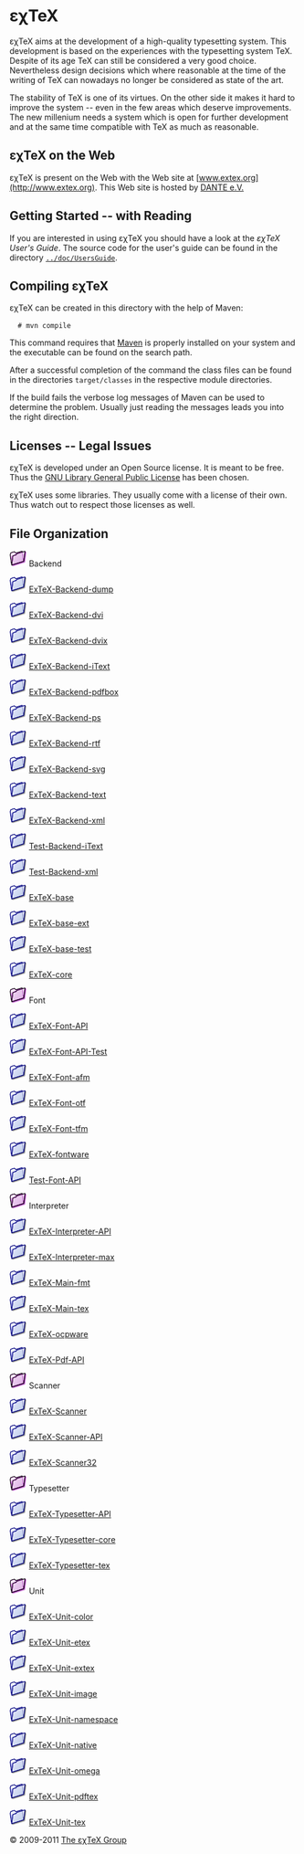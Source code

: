 εχTeX
=================

εχTeX aims at the development of a high-quality typesetting
system. This development is based on the experiences with the
typesetting system TeX. Despite of its age TeX can still be
considered a very good choice. Nevertheless design decisions which where
reasonable at the time of the writing of TeX can nowadays no
longer be considered as state of the art.

The stability of TeX is one of its virtues. On the other side it
makes it hard to improve the system -- even in the few areas which
deserve improvements. The new millenium needs a system which is open for
further development and at the same time compatible with TeX as
much as reasonable.

εχTeX on the Web
----------------------------

εχTeX is present on the Web with the Web site at
[www.extex.org](http://www.extex.org). This Web site is hosted by
[DANTE e.V.](http://www.dante.de)

Getting Started -- with Reading
-------------------------------

If you are interested in using εχTeX you should have a look
at the *εχTeX User\'s Guide*. The source code for the
user\'s guide can be found in the directory
[`../doc/UsersGuide`](../doc/UsersGuide).

Compiling εχTeX
---------------------------

εχTeX can be created in this directory with the help of
Maven:

      # mvn compile

This command requires that [Maven](http://maven.apache.org) is properly
installed on your system and the executable can be found on the search
path.

After a successful completion of the command the class files can be
found in the directories `target/classes` in the respective module
directories.

If the build fails the verbose log messages of Maven can be used to
determine the problem. Usually just reading the messages leads you into
the right direction.

Licenses -- Legal Issues
------------------------

εχTeX is developed under an Open Source license. It is meant
to be free. Thus the [GNU Library General Public License](LICENSE.md)
has been chosen.

εχTeX uses some libraries. They usually come with a license
of their own. Thus watch out to respect those licenses as well.

File Organization
-----------------


![](src/images/folder-magenta.png) Backend


![](src/images/folder-blue.png)
[ExTeX-Backend-dump](Backend/ExTeX-Backend-dump)



![](src/images/folder-blue.png)
[ExTeX-Backend-dvi](Backend/ExTeX-Backend-dvi)



![](src/images/folder-blue.png)
[ExTeX-Backend-dvix](Backend/ExTeX-Backend-dvix)



![](src/images/folder-blue.png)
[ExTeX-Backend-iText](Backend/ExTeX-Backend-iText)



![](src/images/folder-blue.png)
[ExTeX-Backend-pdfbox](Backend/ExTeX-Backend-pdfbox)



![](src/images/folder-blue.png)
[ExTeX-Backend-ps](Backend/ExTeX-Backend-ps)



![](src/images/folder-blue.png)
[ExTeX-Backend-rtf](Backend/ExTeX-Backend-rtf)



![](src/images/folder-blue.png)
[ExTeX-Backend-svg](Backend/ExTeX-Backend-svg)



![](src/images/folder-blue.png)
[ExTeX-Backend-text](Backend/ExTeX-Backend-text)



![](src/images/folder-blue.png)
[ExTeX-Backend-xml](Backend/ExTeX-Backend-xml)



![](src/images/folder-blue.png)
[Test-Backend-iText](Backend/Test-Backend-iText)



![](src/images/folder-blue.png)
[Test-Backend-xml](Backend/Test-Backend-xml)




![](src/images/folder-blue.png) [ExTeX-base](ExTeX-base)



![](src/images/folder-blue.png) [ExTeX-base-ext](ExTeX-base-ext)



![](src/images/folder-blue.png) [ExTeX-base-test](ExTeX-base-test)



![](src/images/folder-blue.png) [ExTeX-core](ExTeX-core)



![](src/images/folder-magenta.png) Font


![](src/images/folder-blue.png) [ExTeX-Font-API](Font/ExTeX-Font-API)



![](src/images/folder-blue.png)
[ExTeX-Font-API-Test](Font/ExTeX-Font-API-Test)



![](src/images/folder-blue.png) [ExTeX-Font-afm](Font/ExTeX-Font-afm)



![](src/images/folder-blue.png) [ExTeX-Font-otf](Font/ExTeX-Font-otf)



![](src/images/folder-blue.png) [ExTeX-Font-tfm](Font/ExTeX-Font-tfm)



![](src/images/folder-blue.png) [ExTeX-fontware](Font/ExTeX-fontware)



![](src/images/folder-blue.png) [Test-Font-API](Font/Test-Font-API)




![](src/images/folder-magenta.png) Interpreter


![](src/images/folder-blue.png)
[ExTeX-Interpreter-API](Interpreter/ExTeX-Interpreter-API)



![](src/images/folder-blue.png)
[ExTeX-Interpreter-max](Interpreter/ExTeX-Interpreter-max)




![](src/images/folder-blue.png) [ExTeX-Main-fmt](ExTeX-Main-fmt)



![](src/images/folder-blue.png) [ExTeX-Main-tex](ExTeX-Main-tex)



![](src/images/folder-blue.png) [ExTeX-ocpware](ExTeX-ocpware)



![](src/images/folder-blue.png) [ExTeX-Pdf-API](ExTeX-Pdf-API)



![](src/images/folder-magenta.png) Scanner


![](src/images/folder-blue.png) [ExTeX-Scanner](Scanner/ExTeX-Scanner)



![](src/images/folder-blue.png)
[ExTeX-Scanner-API](Scanner/ExTeX-Scanner-API)



![](src/images/folder-blue.png)
[ExTeX-Scanner32](Scanner/ExTeX-Scanner32)




![](src/images/folder-magenta.png) Typesetter


![](src/images/folder-blue.png)
[ExTeX-Typesetter-API](Typesetter/ExTeX-Typesetter-API)



![](src/images/folder-blue.png)
[ExTeX-Typesetter-core](Typesetter/ExTeX-Typesetter-core)



![](src/images/folder-blue.png)
[ExTeX-Typesetter-tex](Typesetter/ExTeX-Typesetter-tex)




![](src/images/folder-magenta.png) Unit


![](src/images/folder-blue.png)
[ExTeX-Unit-color](Unit/ExTeX-Unit-color)



![](src/images/folder-blue.png) [ExTeX-Unit-etex](Unit/ExTeX-Unit-etex)



![](src/images/folder-blue.png)
[ExTeX-Unit-extex](Unit/ExTeX-Unit-extex)



![](src/images/folder-blue.png)
[ExTeX-Unit-image](Unit/ExTeX-Unit-image)



![](src/images/folder-blue.png)
[ExTeX-Unit-namespace](Unit/ExTeX-Unit-namespace)



![](src/images/folder-blue.png)
[ExTeX-Unit-native](Unit/ExTeX-Unit-native)



![](src/images/folder-blue.png)
[ExTeX-Unit-omega](Unit/ExTeX-Unit-omega)



![](src/images/folder-blue.png)
[ExTeX-Unit-pdftex](Unit/ExTeX-Unit-pdftex)



![](src/images/folder-blue.png) [ExTeX-Unit-tex](Unit/ExTeX-Unit-tex)



© 2009-2011 [The εχTeX Group](mailto:extex@dante.de)
